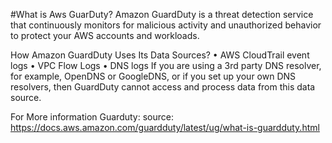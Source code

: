 #What is Aws GuarDuty?
Amazon GuardDuty is a threat detection service that continuously monitors for malicious activity and unauthorized behavior to protect your AWS accounts and workloads.


How Amazon GuardDuty Uses Its Data Sources?
•	AWS CloudTrail event logs
•	VPC Flow Logs
•	DNS logs
If you are using a 3rd party DNS resolver, for example, OpenDNS or GoogleDNS, or if you set up your own DNS resolvers, then GuardDuty cannot access and process data from this data source.

For More information Guarduty: source: https://docs.aws.amazon.com/guardduty/latest/ug/what-is-guardduty.html

